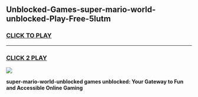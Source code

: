 
## Unblocked-Games-super-mario-world-unblocked-Play-Free-5lutm
<h3>
<a href="https://premium76.site?title=super-mario-world-unblocked&ref=23A">CLICK TO PLAY</a></h3>
<hr>

<h3>
<a href="https://premium76.site?title=super-mario-world-unblocked&ref=23A">CLICK 2 PLAY</a>
  
</h3>

<a href="https://premium76.site?title=super-mario-world-unblocked&ref=23A"><img src="https://clearcache.store/games.png"></a>


**super-mario-world-unblocked games unblocked: Your Gateway to Fun and Accessible Online Gaming**
